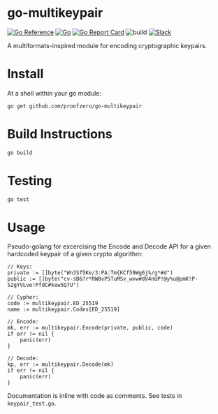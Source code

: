 # go-multikeypair

[![Go Reference](https://pkg.go.dev/badge/github.com/proofzero/go-multikeypair.svg)](https://pkg.go.dev/github.com/proofzero/go-multikeypair)
[![Go](https://img.shields.io/github/go-mod/go-version/proofzero/go-multikeypair)](https://golang.org/dl/)
[![Go Report Card](https://goreportcard.com/badge/github.com/proofzero/go-multikeypair)](https://goreportcard.com/report/github.com/proofzero/go-multikeypair)
![build](https://github.com/proofzero/go-multikeypair/actions/workflows/build.yaml/badge.svg)
[![Slack](https://img.shields.io/badge/slack-@kubelt-FD4E83.svg)](https://kubelt.slack.com)

A multiformats-inspired module for encoding cryptographic keypairs.

# Install

At a shell within your go module:

```bash
go get github.com/proofzero/go-multikeypair
```

# Build Instructions

```bash
go build
```

# Testing

```bash
go test
```

# Usage

Pseudo-golang for excercising the Encode and Decode API for a given hardcoded
keypair of a given crypto algorithm:

```golang
// Keys:
private := []byte("Wn3Sf5Ke/3:PA:Tm{KCf59Wg6j%/g*#d")
public := []byte("cv-sB6?r*RW8vP5TuMSv_wvw#dV4nUP!@y%u@pmK!P-S2gYVLve!PfdC#kew5Q7U")

// Cypher:
code := multikeypair.ED_25519
name := multikeypair.Codes[ED_25519]

// Encode:
mk, err := multikeypair.Encode(private, public, code)
if err != nil {
    panic(err)
}

// Decode:
kp, err := multikeypair.Decode(mk)
if err != nil {
    panic(err)
}
```

Documentation is inline with code as comments. See tests in `keypair_test.go`.

